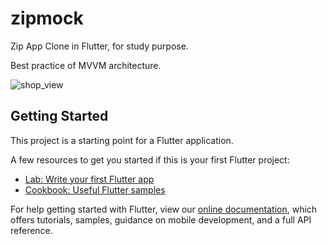 # zipmock

Zip App Clone in Flutter, for study purpose.

Best practice of MVVM architecture.

![shop_view](https://github.com/imchlorine/ZipMock/blob/master/screenshot/shop_page.png)


## Getting Started

This project is a starting point for a Flutter application.

A few resources to get you started if this is your first Flutter project:

- [Lab: Write your first Flutter app](https://flutter.dev/docs/get-started/codelab)
- [Cookbook: Useful Flutter samples](https://flutter.dev/docs/cookbook)

For help getting started with Flutter, view our
[online documentation](https://flutter.dev/docs), which offers tutorials,
samples, guidance on mobile development, and a full API reference.
